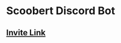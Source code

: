 # Scoobert Discord Bot

## [Invite Link](https://discord.com/api/oauth2/authorize?client_id=1151972440260493423&permissions=313344&scope=bot%20applications.commands)
